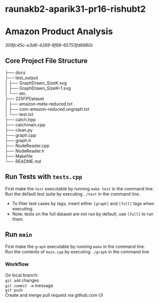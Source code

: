 # raunakb2-aparik31-pr16-rishubt2
# Amazon Product Analysis 
*309fc45c-e3d6-4289-9f69-65753fd6980c*

## Core Project File Structure
├── docs <br>
├── test_output<br>
│   ├── GraphDrawn_SizeK.svg<br>
│   ├── GraphDrawn_SizeK+1.svg<br>
│   └── etc.<br>
├── 225FPDataset<br>
│   ├── amazon-meta-reduced.txt<br>
│   ├── com-amazon-reduced.ungraph.txt<br>
│   └── test.txt<br>
├── catch.hpp<br>
├── catchmain.cpp<br>
├── clean.py<br>
├── graph.cpp<br>
├── graph.h<br>
├── NodeReader.cpp<br>
├── NodeReader.h<br>
├── Makefile<br>
└── README.md<br>



## Run Tests with `tests.cpp` <br>
First make the `test` executable by running `make test` in the command line. <br>
Run the default test suite by executing `./test` in the command line. <br>
- To filter test cases by tags, insert either `[graph]` and `[full]` tags when executing.
- Note: tests on the full dataset are not run by default, use `[full]` to run them.

## Run `main`
First make the `graph` executable by running `make` in the command line. <br>
Run the contents of `main.cpp` by executing `./graph` in the command line

### Workflow

On local branch: <br>
`git add` changes <br>
`git commit -m` message <br>
`git push` <br>
Create and merge pull request via github.com UI

